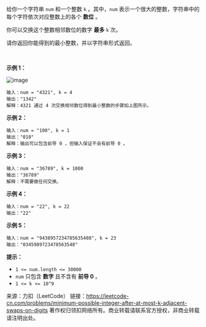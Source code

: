 给你一个字符串 ```num``` 和一个整数 ```k``` 。其中，```num``` 表示一个很大的整数，字符串中的每个字符依次对应整数上的各个 **数位** 。

你可以交换这个整数相邻数位的数字 **最多** ```k``` 次。

请你返回你能得到的最小整数，并以字符串形式返回。

 

**示例 1：**

![image](https://github.com/Zhenghao-Liu/LeetCode_problem-and-solution/blob/master/1505.最多K次交换相邻数位后得到的最小整数/q4_1.jpg)
```
输入：num = "4321", k = 4
输出："1342"
解释：4321 通过 4 次交换相邻数位得到最小整数的步骤如上图所示。
```
**示例 2：**
```
输入：num = "100", k = 1
输出："010"
解释：输出可以包含前导 0 ，但输入保证不会有前导 0 。
```
**示例 3：**
```
输入：num = "36789", k = 1000
输出："36789"
解释：不需要做任何交换。
```
**示例 4：**
```
输入：num = "22", k = 22
输出："22"
```
**示例 5：**
```
输入：num = "9438957234785635408", k = 23
输出："0345989723478563548"
```

**提示：**

* ```1 <= num.length <= 30000```
* ```num``` 只包含 **数字** 且不含有 **前导 0** 。
* ```1 <= k <= 10^9```

来源：力扣（LeetCode）
链接：https://leetcode-cn.com/problems/minimum-possible-integer-after-at-most-k-adjacent-swaps-on-digits
著作权归领扣网络所有。商业转载请联系官方授权，非商业转载请注明出处。
